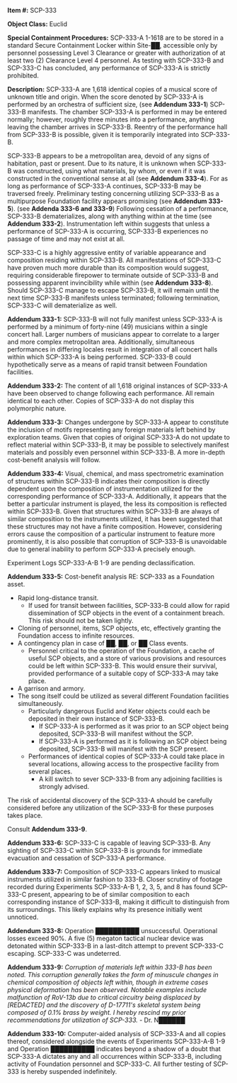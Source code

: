 **Item #:** SCP-333

**Object Class:** Euclid

**Special Containment Procedures:** SCP-333-A 1-1618 are to be stored in a standard Secure Containment Locker within Site-██, accessible only by personnel possessing Level 3 Clearance or greater with authorization of at least two (2) Clearance Level 4 personnel. As testing with SCP-333-B and SCP-333-C has concluded, any performance of SCP-333-A is strictly prohibited.

**Description:** SCP-333-A are 1,618 identical copies of a musical score of unknown title and origin. When the score denoted by SCP-333-A is performed by an orchestra of sufficient size, (see **Addendum 333-1**) SCP-333-B manifests. The chamber SCP-333-A is performed in may be entered normally; however, roughly three minutes into a performance, anything leaving the chamber arrives in SCP-333-B. Reentry of the performance hall from SCP-333-B is possible, given it is temporarily integrated into SCP-333-B.

SCP-333-B appears to be a metropolitan area, devoid of any signs of habitation, past or present. Due to its nature, it is unknown when SCP-333-B was constructed, using what materials, by whom, or even if it was constructed in the conventional sense at all (see **Addendum 333-4**). For as long as performance of SCP-333-A continues, SCP-333-B may be traversed freely. Preliminary testing concerning utilizing SCP-333-B as a multipurpose Foundation facility appears promising (see **Addendum 333-5**). (see **Addenda 333-6 and 333-9**) Following cessation of a performance, SCP-333-B dematerializes, along with anything within at the time (see **Addendum 333-2**). Instrumentation left within suggests that unless a performance of SCP-333-A is occurring, SCP-333-B experiences no passage of time and may not exist at all.

SCP-333-C is a highly aggressive entity of variable appearance and composition residing within SCP-333-B. All manifestations of SCP-333-C have proven much more durable than its composition would suggest, requiring considerable firepower to terminate outside of SCP-333-B and possessing apparent invincibility while within (see **Addendum 333-8**). Should SCP-333-C manage to escape SCP-333-B, it will remain until the next time SCP-333-B manifests unless terminated; following termination, SCP-333-C will dematerialize as well.

**Addendum 333-1:** SCP-333-B will not fully manifest unless SCP-333-A is performed by a minimum of forty-nine (49) musicians within a single concert hall. Larger numbers of musicians appear to correlate to a larger and more complex metropolitan area. Additionally, simultaneous performances in differing locales result in integration of all concert halls within which SCP-333-A is being performed. SCP-333-B could hypothetically serve as a means of rapid transit between Foundation facilities.

**Addendum 333-2:** The content of all 1,618 original instances of SCP-333-A have been observed to change following each performance. All remain identical to each other. Copies of SCP-333-A do not display this polymorphic nature.

**Addendum 333-3:** Changes undergone by SCP-333-A appear to constitute the inclusion of motifs representing any foreign materials left behind by exploration teams. Given that copies of original SCP-333-A do not update to reflect material within SCP-333-B, it may be possible to selectively manifest materials and possibly even personnel within SCP-333-B. A more in-depth cost-benefit analysis will follow.

**Addendum 333-4:** Visual, chemical, and mass spectrometric examination of structures within SCP-333-B indicates their composition is directly dependent upon the composition of instrumentation utilized for the corresponding performance of SCP-333-A. Additionally, it appears that the better a particular instrument is played, the less its composition is reflected within SCP-333-B. Given that structures within SCP-333-B are always of similar composition to the instruments utilized, it has been suggested that these structures may not have a finite composition. However, considering errors cause the composition of a particular instrument to feature more prominently, it is also possible that corruption of SCP-333-B is unavoidable due to general inability to perform SCP-333-A precisely enough.

Experiment Logs SCP-333-A-B 1-9 are pending declassification.

**Addendum 333-5:** Cost-benefit analysis RE: SCP-333 as a Foundation asset.

*   Rapid long-distance transit.
    *   If used for transit between facilities, SCP-333-B could allow for rapid dissemination of SCP objects in the event of a containment breach. This risk should not be taken lightly.
*   Cloning of personnel, items, SCP objects, etc, effectively granting the Foundation access to infinite resources.
*   A contingency plan in case of ██, ██, or ██ Class events.
    *   Personnel critical to the operation of the Foundation, a cache of useful SCP objects, and a store of various provisions and resources could be left within SCP-333-B. This would ensure their survival, provided performance of a suitable copy of SCP-333-A may take place.
*   A garrison and armory.
*   The song itself could be utilized as several different Foundation facilities simultaneously.
    *   Particularly dangerous Euclid and Keter objects could each be deposited in their own instance of SCP-333-B.
        *   If SCP-333-A is performed as it was prior to an SCP object being deposited, SCP-333-B will manifest without the SCP.
        *   If SCP-333-A is performed as it is following an SCP object being deposited, SCP-333-B will manifest with the SCP present.
    *   Performances of identical copies of SCP-333-A could take place in several locations, allowing access to the prospective facility from several places.
        *   A kill switch to sever SCP-333-B from any adjoining facilities is strongly advised.

The risk of accidental discovery of the SCP-333-A should be carefully considered before any utilization of the SCP-333-B for these purposes takes place.

Consult **Addendum 333-9**.

**Addendum 333-6:** SCP-333-C is capable of leaving SCP-333-B. Any sighting of SCP-333-C within SCP-333-B is grounds for immediate evacuation and cessation of SCP-333-A performance.

**Addendum 333-7:** Composition of SCP-333-C appears linked to musical instruments utilized in similar fashion to 333-B. Closer scrutiny of footage recorded during Experiments SCP-333-A-B 1, 2, 3, 5, and 8 has found SCP-333-C present, appearing to be of similar composition to each corresponding instance of SCP-333-B, making it difficult to distinguish from its surroundings. This likely explains why its presence initially went unnoticed.

**Addendum 333-8:** Operation ██████████ unsuccessful. Operational losses exceed 90%. A five (5) megaton tactical nuclear device was detonated within SCP-333-B in a last-ditch attempt to prevent SCP-333-C escaping. SCP-333-C was undeterred.

**Addendum 333-9:** _Corruption of materials left within 333-B has been noted. This corruption generally takes the form of minuscule changes in chemical composition of objects left within, though in extreme cases physical deformation has been observed. Notable examples include malfunction of RoV-13b due to critical circuitry being displaced by \[REDACTED\] and the discovery of D-17711's skeletal system being composed of 0.1% brass by weight. I hereby rescind my prior recommendations for utilization of SCP-333._ - Dr. N██████

**Addendum 333-10:** Computer-aided analysis of SCP-333-A and all copies thereof, considered alongside the events of Experiments SCP-333-A-B 1-9 and Operation ██████████ indicates beyond a shadow of a doubt that SCP-333-A dictates any and all occurrences within SCP-333-B, including activity of Foundation personnel and SCP-333-C. All further testing of SCP-333 is hereby suspended indefinitely.